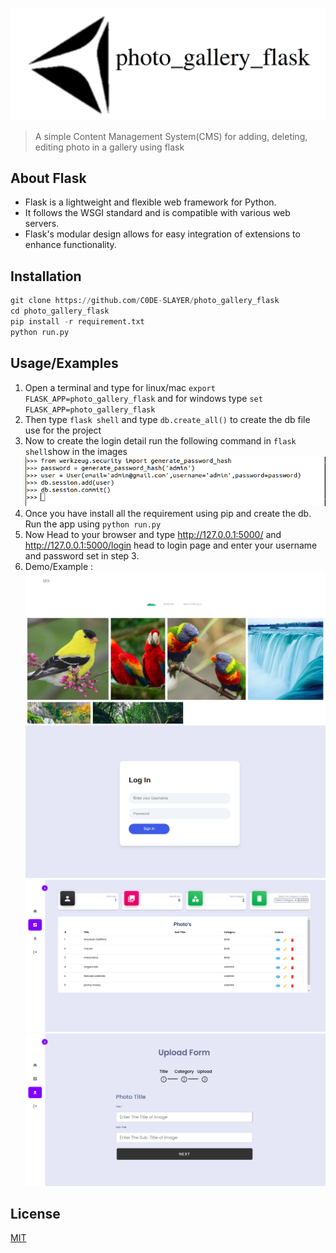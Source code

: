 ![Logo](https://raw.githubusercontent.com/C0DE-SLAYER/photo_gallery_flask/master/photo_gallery_flask/static/github_img/logo.png)

> A simple Content Management System(CMS) for adding, deleting, editing photo in a gallery using flask

## About Flask
* Flask is a lightweight and flexible web framework for Python.
* It follows the WSGI standard and is compatible with various web servers.
* Flask's modular design allows for easy integration of extensions to enhance functionality.

## Installation

```python
git clone https://github.com/C0DE-SLAYER/photo_gallery_flask
cd photo_gallery_flask
pip install -r requirement.txt
python run.py
```

## Usage/Examples

1. Open a terminal and type for linux/mac `export FLASK_APP=photo_gallery_flask` and for windows type `set FLASK_APP=photo_gallery_flask`
2. Then type `flask shell` and type `db.create_all()` to create the db file use for the project 
3. Now to create the login detail run the following command in `flask shell`show in the images 
![demo_1](https://raw.githubusercontent.com/C0DE-SLAYER/photo_gallery_flask/master/photo_gallery_flask/static/github_img/user_command.png)
4. Once you have install all the requirement using pip and create the db. Run the app using `python run.py`
5. Now Head to your browser and type http://127.0.0.1:5000/ and http://127.0.0.1:5000/login head to login page and enter your username and password set in step 3.
6. Demo/Example : 
![demo_1](https://raw.githubusercontent.com/C0DE-SLAYER/photo_gallery_flask/master/photo_gallery_flask/static/github_img/demo_1.png)
![demo_2](https://raw.githubusercontent.com/C0DE-SLAYER/photo_gallery_flask/master/photo_gallery_flask/static/github_img/demo_2.png)
![demo_3](https://raw.githubusercontent.com/C0DE-SLAYER/photo_gallery_flask/master/photo_gallery_flask/static/github_img/demo_3.png)
![demo_3](https://raw.githubusercontent.com/C0DE-SLAYER/photo_gallery_flask/master/photo_gallery_flask/static/github_img/demo_4.png)

## License

[MIT](https://github.com/C0DE-SLAYER/photo_gallery_flask/blob/master/LICENSE.txt)